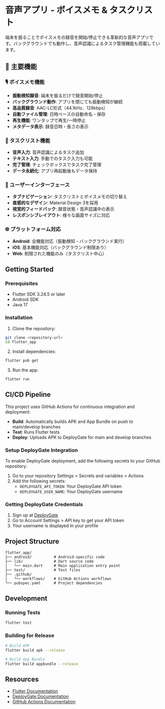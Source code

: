 # 音声アプリ - ボイスメモ & タスクリスト

端末を振ることでボイスメモの録音を開始/停止できる革新的な音声アプリです。バックグラウンドでも動作し、音声認識によるタスク管理機能も搭載しています。

## 🎯 主要機能

### 🎙️ ボイスメモ機能
- **振動検知録音**: 端末を振るだけで録音開始/停止
- **バックグラウンド動作**: アプリを閉じても振動検知が継続
- **高品質録音**: AAC-LC形式（44.1kHz、128kbps）
- **自動ファイル管理**: 日時ベースの自動命名・保存
- **再生機能**: ワンタップで再生/一時停止
- **メタデータ表示**: 録音日時・長さの表示

### 📝 タスクリスト機能
- **音声入力**: 音声認識によるタスク追加
- **テキスト入力**: 手動でのタスク入力も可能
- **完了管理**: チェックボックスでタスク完了管理
- **データ永続化**: アプリ再起動後もデータ保持

### 🎨 ユーザーインターフェース
- **タブナビゲーション**: タスクリストとボイスメモの切り替え
- **直感的なデザイン**: Material Design 3を採用
- **視覚的フィードバック**: 録音状態・音声認識中の表示
- **レスポンシブレイアウト**: 様々な画面サイズに対応

### 🌐 プラットフォーム対応
- **Android**: 全機能対応（振動検知・バックグラウンド実行）
- **iOS**: 基本機能対応（バックグラウンド制限あり）
- **Web**: 制限された機能のみ（タスクリスト中心）

## Getting Started

### Prerequisites

- Flutter SDK 3.24.5 or later
- Android SDK
- Java 17

### Installation

1. Clone the repository:
```bash
git clone <repository-url>
cd flutter_app
```

2. Install dependencies:
```bash
flutter pub get
```

3. Run the app:
```bash
flutter run
```

## CI/CD Pipeline

This project uses GitHub Actions for continuous integration and deployment:

- **Build**: Automatically builds APK and App Bundle on push to main/develop branches
- **Test**: Runs Flutter tests
- **Deploy**: Uploads APK to DeployGate for main and develop branches

### Setup DeployGate Integration

To enable DeployGate deployment, add the following secrets to your GitHub repository:

1. Go to your repository Settings > Secrets and variables > Actions
2. Add the following secrets:
   - `DEPLOYGATE_API_TOKEN`: Your DeployGate API token
   - `DEPLOYGATE_USER_NAME`: Your DeployGate username

### Getting DeployGate Credentials

1. Sign up at [DeployGate](https://deploygate.com/)
2. Go to Account Settings > API key to get your API token
3. Your username is displayed in your profile

## Project Structure

```
flutter_app/
├── android/          # Android-specific code
├── lib/              # Dart source code
│   └── main.dart     # Main application entry point
├── test/             # Test files
├── .github/
│   └── workflows/    # GitHub Actions workflows
└── pubspec.yaml      # Project dependencies
```

## Development

### Running Tests

```bash
flutter test
```

### Building for Release

```bash
# Build APK
flutter build apk --release

# Build App Bundle
flutter build appbundle --release
```

## Resources

- [Flutter Documentation](https://docs.flutter.dev/)
- [DeployGate Documentation](https://docs.deploygate.com/)
- [GitHub Actions Documentation](https://docs.github.com/en/actions)

